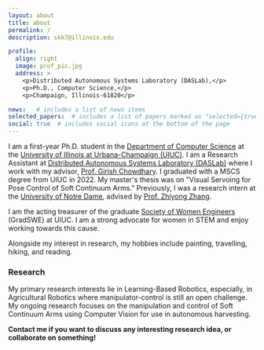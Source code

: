 ```yaml
---
layout: about
title: about
permalink: /
description: skk7@illinois.edu

profile:
  align: right
  image: prof_pic.jpg
  address: >
    <p>Distributed Autonomous Systems Laboratory (DASLab),</p>
    <p>Ph.D., Computer Science,</p>
    <p>Champaign, Illinois-61820</p>

news:   # includes a list of news items
selected_papers:  # includes a list of papers marked as "selected={true}"
social: true  # includes social icons at the bottom of the page
---
```



I am a first-year Ph.D. student in the [Department of Computer Science](https://cs.illinois.edu) at the [University of Illinois at Urbana-Champaign (UIUC)](https://illinois.edu). I am a Research Assistant at [Distributed Autonomous Systems Laboratory (DASLab)](http://daslab.illinois.edu) where I work with my advisor, [Prof. Girish Chowdhary](http://daslab.illinois.edu/index.html#girish). I graduated with a MSCS degree from UIUC in 2022. My master's thesis was on "Visual Servoing for Pose Control of Soft Continuum Arms." Previously, I was a research intern at the [University of Notre Dame](https://www.nd.edu), advised by [Prof. Zhiyong Zhang](https://psychology.nd.edu/faculty/zhiyong-johnny-zhang/). 

I am the acting treasurer of the graduate [Society of Women Engineers](https://www.societyofwomenengineers.illinois.edu/about-gradswe) (GradSWE) at UIUC. I am a strong advocate for women in STEM and enjoy working towards this cause.  

Alongside my interest in research, my hobbies include painting, travelling, hiking, and reading.   

### Research

My primary research interests lie in Learning-Based Robotics, especially, in Agricultural Robotics where manipulator-control is still an open challenge. My ongoing research focuses on the manipulation and control of Soft Continuum Arms using Computer Vision for use in autonomous harvesting.


**Contact me if you want to discuss any interesting research idea, or collaborate on something!**

<!-- Write your biography here. Tell the world about yourself. Link to your favorite [subreddit](http://reddit.com). You can put a picture in, too. The code is already in, just name your picture `prof_pic.jpg` and put it in the `img/` folder.

Put your address / P.O. box / other info right below your picture. You can also disable any these elements by editing `profile` property of the YAML header of your `_pages/about.md`. Edit `_bibliography/papers.bib` and Jekyll will render your [publications page](/al-folio/publications/) automatically.

Link to your social media connections, too. This theme is set up to use [Font Awesome icons](http://fortawesome.github.io/Font-Awesome/) and [Academicons](https://jpswalsh.github.io/academicons/), like the ones below. Add your Facebook, Twitter, LinkedIn, Google Scholar, or just disable all of them. -->
